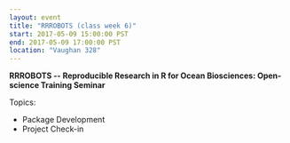 ```yaml
---
layout: event
title: "RRROBOTS (class week 6)"
start: 2017-05-09 15:00:00 PST
end: 2017-05-09 17:00:00 PST
location: "Vaughan 328"
---
```


**RRROBOTS -- Reproducible Research in R for Ocean Biosciences: Open-science Training Seminar**

Topics:
* Package Development
* Project Check-in
